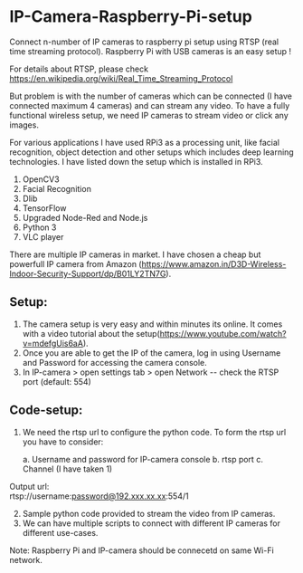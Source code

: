 # IP-Camera-Raspberry-Pi-setup
Connect n-number of IP cameras to raspberry pi setup using RTSP (real time streaming protocol).
Raspberry Pi with USB cameras is an easy setup !

For details about RTSP, please check https://en.wikipedia.org/wiki/Real_Time_Streaming_Protocol

But problem is with the number of cameras which can be connected (I have connected maximum 4 cameras) and can stream any video. To have a fully functional wireless setup, we need IP cameras to stream video or click any images.

For various applications I have used RPi3 as a processing unit, like facial recognition, object detection and other setups which includes deep learning technologies. I have listed down the setup which is installed in RPi3.
1. OpenCV3
2. Facial Recognition
3. Dlib
4. TensorFlow
5. Upgraded Node-Red and Node.js
6. Python 3
7. VLC player

There are multiple IP cameras in market. I have chosen a cheap but powerfull IP camera from Amazon (https://www.amazon.in/D3D-Wireless-Indoor-Security-Support/dp/B01LY2TN7G).

Setup:
--------
1. The camera setup is very easy and within minutes its online. It comes with a video tutorial about the setup(https://www.youtube.com/watch?v=mdefgUis6aA).
2. Once you are able to get the IP of the camera, log in using Username and Password for accessing the camera console.
3. In IP-camera > open settings tab > open Network -- check the RTSP port (default: 554)

Code-setup:
------------
1. We need the rtsp url to configure the python code. To form the rtsp url you have to consider:

    a. Username and password for IP-camera console
    b. rtsp port
    c. Channel (I have taken 1)
    
  Output url:  
  rtsp://username:password@192.xxx.xx.xx:554/1

2. Sample python code provided to stream the video from IP cameras.
3. We can have multiple scripts to connect with different IP cameras for different use-cases.

Note: Raspberry Pi and IP-camera should be connecetd on same Wi-Fi network.


